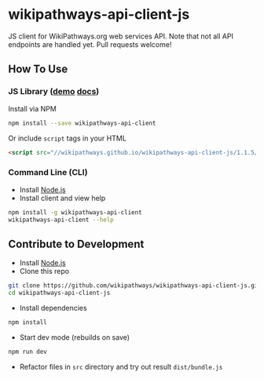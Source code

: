 wikipathways-api-client-js
==============

JS client for WikiPathways.org web services API. Note that not all API endpoints are handled yet. Pull requests welcome!

## How To Use

### JS Library ([demo](https://wikipathways.github.io/wikipathways-api-client-js/1.1.5/) [docs](https://wikipathways.github.io/wikipathways-api-client-js/1.1.5/docs))
Install via NPM
```bash
npm install --save wikipathways-api-client
```

Or include `script` tags in your HTML
```html
<script src="//wikipathways.github.io/wikipathways-api-client-js/1.1.5/dist/bundle.min.js"></script>
```

### Command Line (CLI)
* Install [Node.js](https://nodejs.org/)
* Install client and view help
```bash
npm install -g wikipathways-api-client
wikipathways-api-client --help
```

## Contribute to Development

* Install [Node.js](https://nodejs.org/)
* Clone this repo
```bash
git clone https://github.com/wikipathways/wikipathways-api-client-js.git
cd wikipathways-api-client-js
```
* Install dependencies
```bash
npm install
```
* Start dev mode (rebuilds on save)
```bash
npm run dev
```
* Refactor files in `src` directory and try out result `dist/bundle.js`
